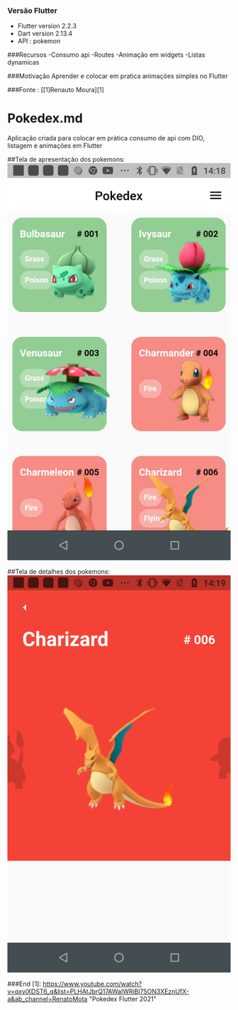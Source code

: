 ### Versão Flutter
- Flutter version 2.2.3 
- Dart version 2.13.4
- API : pokemon

###Recursos
-Consumo api
-Routes
-Animação em widgets
-Listas dynamicas

###Motivação
Aprender e colocar em pratica animações simples no Flutter

###Fonte :
[[1]Renauto Moura][1]

# Pokedex.md

Aplicação criada para colocar em prática consumo de api com DIO, listagem e animações em Flutter 

##Tela de apresentação dos pokemons:
![tela 1](https://raw.githubusercontent.com/prswins/flutter_pokedex/main/flutter_01.png)

##Tela de detalhes dos pokemons:
![tela 1](https://raw.githubusercontent.com/prswins/flutter_pokedex/main/flutter_02.png)


###End
[1]: https://www.youtube.com/watch?v=qxyiXDST6_g&list=PLHAtJbrQ17AWaIWRiBl75ON3XEznUfX-a&ab_channel=RenatoMota "Pokedex Flutter 2021"
